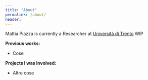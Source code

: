 ```yaml
---
title: "About"
permalink: /about/
header:
---
```


Mattia Piazza is currently a Researcher at [Università di Trento](https://webapps.unitn.it/du/it/Persona/PER0221571/Didattica) 
WIP

**Previous works:**

- Cose

**Projects I was involved:**

- Altre cose            